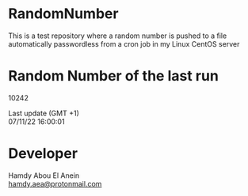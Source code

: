 # RandomNumber    
This is a test repository where a random number is pushed to a file automatically passwordless from a cron job in my Linux CentOS server    
# Random Number of the last run   
10242
      
Last update (GMT +1)    
07/11/22 16:00:01
# Developer    
Hamdy Abou El Anein   
hamdy.aea@protonmail.com
